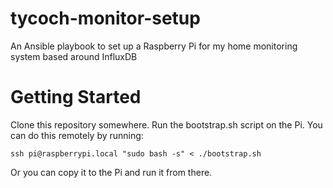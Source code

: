 # tycoch-monitor-setup
An Ansible playbook to set up a Raspberry Pi for my home monitoring system based around InfluxDB

# Getting Started
Clone this repository somewhere. Run the bootstrap.sh script on the Pi. You can do this remotely by running:

```
ssh pi@raspberrypi.local "sudo bash -s" < ./bootstrap.sh
```

Or you can copy it to the Pi and run it from there.
